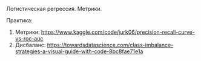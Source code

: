 Логистическая регрессия. Метрики.

Практика: 

1) Метрики: https://www.kaggle.com/code/jurk06/precision-recall-curve-vs-roc-auc
2) Дисбаланс: https://towardsdatascience.com/class-imbalance-strategies-a-visual-guide-with-code-8bc8fae71e1a
